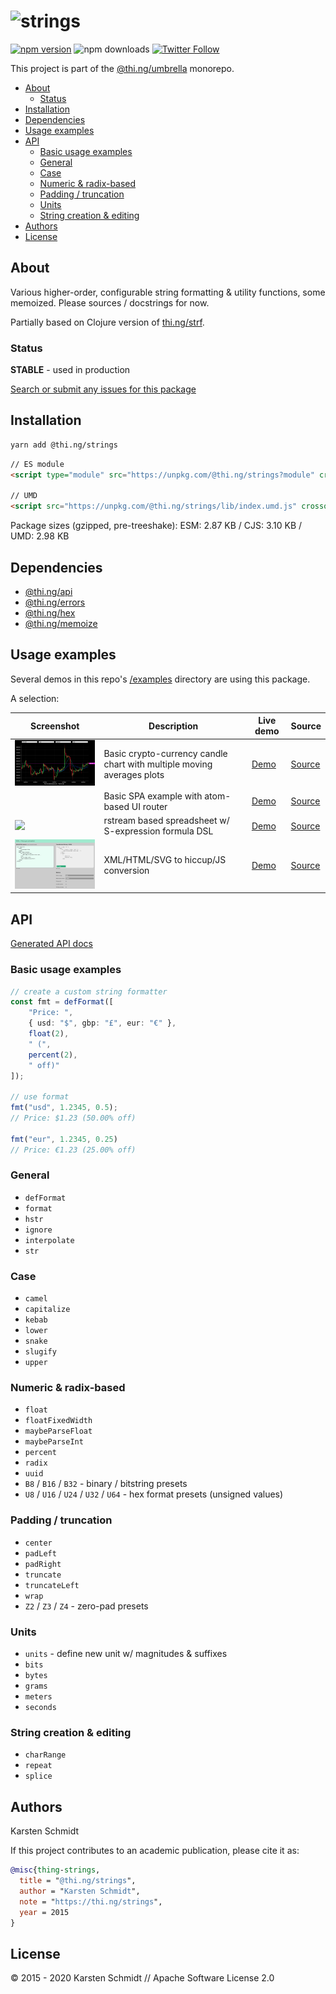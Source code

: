 <!-- This file is generated - DO NOT EDIT! -->

# ![strings](https://media.thi.ng/umbrella/banners/thing-strings.svg?d9c5892d)

[![npm version](https://img.shields.io/npm/v/@thi.ng/strings.svg)](https://www.npmjs.com/package/@thi.ng/strings)
![npm downloads](https://img.shields.io/npm/dm/@thi.ng/strings.svg)
[![Twitter Follow](https://img.shields.io/twitter/follow/thing_umbrella.svg?style=flat-square&label=twitter)](https://twitter.com/thing_umbrella)

This project is part of the
[@thi.ng/umbrella](https://github.com/thi-ng/umbrella/) monorepo.

- [About](#about)
  - [Status](#status)
- [Installation](#installation)
- [Dependencies](#dependencies)
- [Usage examples](#usage-examples)
- [API](#api)
  - [Basic usage examples](#basic-usage-examples)
  - [General](#general)
  - [Case](#case)
  - [Numeric & radix-based](#numeric--radix-based)
  - [Padding / truncation](#padding---truncation)
  - [Units](#units)
  - [String creation & editing](#string-creation--editing)
- [Authors](#authors)
- [License](#license)

## About

Various higher-order, configurable string formatting & utility
functions, some memoized. Please sources / docstrings for now.

Partially based on Clojure version of [thi.ng/strf](http://thi.ng/strf).

### Status

**STABLE** - used in production

[Search or submit any issues for this package](https://github.com/thi-ng/umbrella/issues?q=%5Bstrings%5D+in%3Atitle)

## Installation

```bash
yarn add @thi.ng/strings
```

```html
// ES module
<script type="module" src="https://unpkg.com/@thi.ng/strings?module" crossorigin></script>

// UMD
<script src="https://unpkg.com/@thi.ng/strings/lib/index.umd.js" crossorigin></script>
```

Package sizes (gzipped, pre-treeshake): ESM: 2.87 KB / CJS: 3.10 KB / UMD: 2.98 KB

## Dependencies

- [@thi.ng/api](https://github.com/thi-ng/umbrella/tree/develop/packages/api)
- [@thi.ng/errors](https://github.com/thi-ng/umbrella/tree/develop/packages/errors)
- [@thi.ng/hex](https://github.com/thi-ng/umbrella/tree/develop/packages/hex)
- [@thi.ng/memoize](https://github.com/thi-ng/umbrella/tree/develop/packages/memoize)

## Usage examples

Several demos in this repo's
[/examples](https://github.com/thi-ng/umbrella/tree/develop/examples)
directory are using this package.

A selection:

| Screenshot                                                                                                                 | Description                                                            | Live demo                                                 | Source                                                                                 |
| -------------------------------------------------------------------------------------------------------------------------- | ---------------------------------------------------------------------- | --------------------------------------------------------- | -------------------------------------------------------------------------------------- |
| <img src="https://raw.githubusercontent.com/thi-ng/umbrella/develop/assets/examples/crypto-chart.png" width="240"/>        | Basic crypto-currency candle chart with multiple moving averages plots | [Demo](https://demo.thi.ng/umbrella/crypto-chart/)        | [Source](https://github.com/thi-ng/umbrella/tree/develop/examples/crypto-chart)        |
|                                                                                                                            | Basic SPA example with atom-based UI router                            | [Demo](https://demo.thi.ng/umbrella/login-form/)          | [Source](https://github.com/thi-ng/umbrella/tree/develop/examples/login-form)          |
| <img src="https://raw.githubusercontent.com/thi-ng/umbrella/develop/assets/examples/rstream-spreadsheet.png" width="240"/> | rstream based spreadsheet w/ S-expression formula DSL                  | [Demo](https://demo.thi.ng/umbrella/rstream-spreadsheet/) | [Source](https://github.com/thi-ng/umbrella/tree/develop/examples/rstream-spreadsheet) |
| <img src="https://raw.githubusercontent.com/thi-ng/umbrella/develop/assets/examples/xml-converter.png" width="240"/>       | XML/HTML/SVG to hiccup/JS conversion                                   | [Demo](https://demo.thi.ng/umbrella/xml-converter/)       | [Source](https://github.com/thi-ng/umbrella/tree/develop/examples/xml-converter)       |

## API

[Generated API docs](https://docs.thi.ng/umbrella/strings/)

### Basic usage examples

```ts
// create a custom string formatter
const fmt = defFormat([
    "Price: ",
    { usd: "$", gbp: "£", eur: "€" },
    float(2),
    " (",
    percent(2),
    " off)"
]);

// use format
fmt("usd", 1.2345, 0.5);
// Price: $1.23 (50.00% off)

fmt("eur", 1.2345, 0.25)
// Price: €1.23 (25.00% off)
```

### General

- `defFormat`
- `format`
- `hstr`
- `ignore`
- `interpolate`
- `str`

### Case

- `camel`
- `capitalize`
- `kebab`
- `lower`
- `snake`
- `slugify`
- `upper`

### Numeric & radix-based

- `float`
- `floatFixedWidth`
- `maybeParseFloat`
- `maybeParseInt`
- `percent`
- `radix`
- `uuid`
- `B8` / `B16` / `B32` - binary / bitstring presets
- `U8` / `U16` / `U24` / `U32` / `U64` - hex format presets (unsigned values)

### Padding / truncation

- `center`
- `padLeft`
- `padRight`
- `truncate`
- `truncateLeft`
- `wrap`
- `Z2` / `Z3` / `Z4` - zero-pad presets

### Units

- `units` - define new unit w/ magnitudes & suffixes
- `bits`
- `bytes`
- `grams`
- `meters`
- `seconds`

### String creation & editing

- `charRange`
- `repeat`
- `splice`

## Authors

Karsten Schmidt

If this project contributes to an academic publication, please cite it as:

```bibtex
@misc{thing-strings,
  title = "@thi.ng/strings",
  author = "Karsten Schmidt",
  note = "https://thi.ng/strings",
  year = 2015
}
```

## License

&copy; 2015 - 2020 Karsten Schmidt // Apache Software License 2.0
